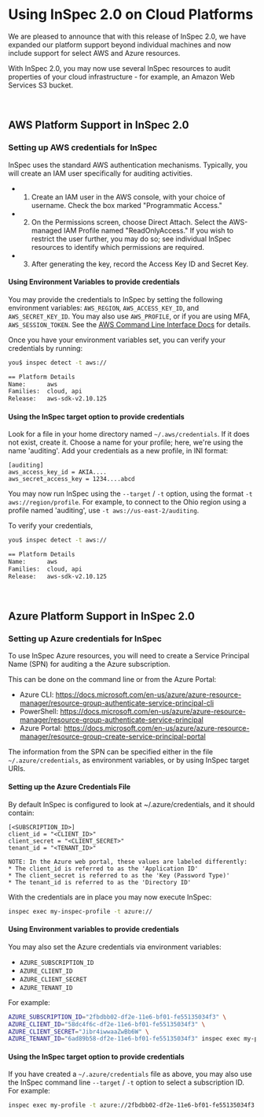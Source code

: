 # Using InSpec 2.0 on Cloud Platforms

We are pleased to announce that with this release of InSpec 2.0, we have expanded our platform support beyond individual machines and now include support for select AWS and Azure resources.

With InSpec 2.0, you may now use several InSpec resources to audit properties of your cloud infrastructure - for example, an Amazon Web Services S3 bucket.

<br>

## AWS Platform Support in InSpec 2.0

### Setting up AWS credentials for InSpec

InSpec uses the standard AWS authentication mechanisms. Typically, you will create an IAM user specifically for auditing activities.

* 1. Create an IAM user in the AWS console, with your choice of username. Check the box marked "Programmatic Access."
* 2. On the Permissions screen, choose Direct Attach. Select the AWS-managed IAM Profile named "ReadOnlyAccess." If you wish to restrict the user further, you may do so; see individual InSpec resources to identify which permissions are required.
* 3. After generating the key, record the Access Key ID and Secret Key.

#### Using Environment Variables to provide credentials

You may provide the credentials to InSpec by setting the following environment variables: `AWS_REGION`, `AWS_ACCESS_KEY_ID`, and `AWS_SECRET_KEY_ID`. You may also use `AWS_PROFILE`, or if you are using MFA, `AWS_SESSION_TOKEN`. See the [AWS Command Line Interface Docs](https://docs.aws.amazon.com/cli/latest/userguide/cli-chap-getting-started.html) for details.

Once you have your environment variables set, you can verify your credentials by running:

```bash
you$ inspec detect -t aws://

== Platform Details
Name:      aws
Families:  cloud, api
Release:   aws-sdk-v2.10.125
```

#### Using the InSpec target option to provide credentials

Look for a file in your home directory named `~/.aws/credentials`. If it does not exist, create it. Choose a name for your profile; here, we're using the name 'auditing'. Add your credentials as a new profile, in INI format:

```
[auditing]
aws_access_key_id = AKIA....
aws_secret_access_key = 1234....abcd
```

You may now run InSpec using the `--target` / `-t` option, using the format `-t aws://region/profile`.  For example, to connect to the Ohio region using a profile named 'auditing', use `-t aws://us-east-2/auditing`.

To verify your credentials,

```bash
you$ inspec detect -t aws://

== Platform Details
Name:      aws
Families:  cloud, api
Release:   aws-sdk-v2.10.125
```

<br>

## Azure Platform Support in InSpec 2.0

### Setting up Azure credentials for InSpec

To use InSpec Azure resources, you will need to create a Service Principal Name (SPN) for auditing a the Azure subscription.

This can be done on the command line or from the Azure Portal:

- Azure CLI: https://docs.microsoft.com/en-us/azure/azure-resource-manager/resource-group-authenticate-service-principal-cli
- PowerShell: https://docs.microsoft.com/en-us/azure/azure-resource-manager/resource-group-authenticate-service-principal
- Azure Portal: https://docs.microsoft.com/en-us/azure/azure-resource-manager/resource-group-create-service-principal-portal


The information from the SPN can be specified either in the file `~/.azure/credentials`, as environment variables, or by using InSpec target URIs.

#### Setting up the Azure Credentials File

By default InSpec is configured to look at ~/.azure/credentials, and it should contain:

```
[<SUBSCRIPTION_ID>]
client_id = "<CLIENT_ID>"
client_secret = "<CLIENT_SECRET>"
tenant_id = "<TENANT_ID>"
```

    NOTE: In the Azure web portal, these values are labeled differently:
    * The client_id is referred to as the 'Application ID'
    * The client_secret is referred to as the 'Key (Password Type)'
    * The tenant_id is referred to as the 'Directory ID'

With the credentials are in place you may now execute InSpec:

```bash
inspec exec my-inspec-profile -t azure://
```

#### Using Environment variables to provide credentials

You may also set the Azure credentials via environment variables:

- `AZURE_SUBSCRIPTION_ID`
- `AZURE_CLIENT_ID`
- `AZURE_CLIENT_SECRET`
- `AZURE_TENANT_ID`

For example:

```bash
AZURE_SUBSCRIPTION_ID="2fbdbb02-df2e-11e6-bf01-fe55135034f3" \
AZURE_CLIENT_ID="58dc4f6c-df2e-11e6-bf01-fe55135034f3" \
AZURE_CLIENT_SECRET="Jibr4iwwaaZwBb6W" \
AZURE_TENANT_ID="6ad89b58-df2e-11e6-bf01-fe55135034f3" inspec exec my-profile -t azure://
```

####  Using the InSpec target option to provide credentials

If you have created a `~/.azure/credentials` file as above, you may also use the InSpec command line `--target` / `-t` option to select a subscription ID.  For example:

```bash
inspec exec my-profile -t azure://2fbdbb02-df2e-11e6-bf01-fe55135034f3
```
